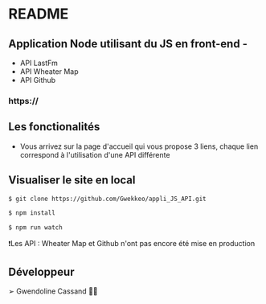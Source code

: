 # README

## Application Node utilisant du JS en front-end - 
- API LastFm 
- API Wheater Map 
- API Github

### https://

## Les fonctionalités

- Vous arrivez sur la page d'accueil qui vous propose 3 liens, chaque lien correspond à l'utilisation d'une API différente

## Visualiser le site en local
```sh
$ git clone https://github.com/Gwekkeo/appli_JS_API.git
```
```sh
$ npm install
```
```sh
$ npm run watch
```

❗️Les API : Wheater Map et Github n'ont pas encore été mise en production

## Développeur

➢ Gwendoline Cassand 👩‍💻

